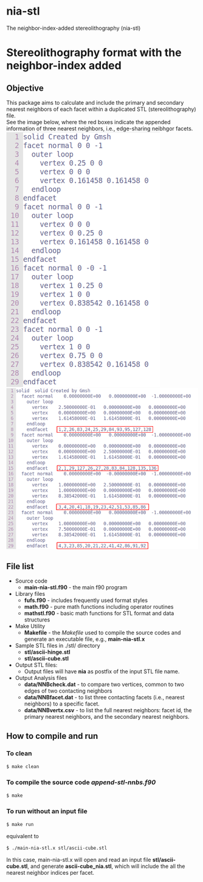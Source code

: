# nia-stl
The neighbor-index-added stereolithography (nia-stl)
# Stereolithography format with the neighbor-index added 
## Objective
This package aims to calculate and include the primary and secondary nearest neighbors of each facet within a duplicated STL (stereolithography) file.  
See the image below, where the red boxes indicate the appended information of three nearest neighbors, i.e., edge-sharing neibhgor facets.
![nnbd stl file, data structure](https://github.com/enphysoft/nia-stl/blob/master/image/cube-stl-org.png)
![nnbd stl file, data structure](https://github.com/enphysoft/nia-stl/blob/master/image/cube-stl-nia-boxed.png) 
 
 ## File list
- Source code
  - **main-nia-stl.f90** - the main f90 program 
- Library files
  - **fufs.f90** - includes frequently used format styles
  - **math.f90** - pure math functions including operator routines
  - **mathstl.f90** - basic math functions for STL format and data structures
- Make Utility 
  - **Makefile** - the _Makefile_ used to compile the source codes and generate an executable file, e.g., **main-nia-stl.x**
- Sample STL files in ./stl/ directory
  - **stl/ascii-hinge.stl**  
  - **stl/ascii-cube.stl** 
- Output STL files: 
  - Output files will have **nia** as postfix of the input STL file name.
- Output Analysis files
  - **data/NNBcheck.dat** - to compare two vertices, common to two edges of two contacting neighbors
  - **data/NNBfacet.dat** - to list three contacting facets (i.e., nearest neighbors) to a specific facet.
  - **data/NNBvertx.csv** - to list the full nearest neighbors: facet id, the primary nearest neighbors, and the secondary nearest neighbors.  
  
## How to compile and run
### To clean 
```bash
$ make clean 
``` 
### To compile the source code *append-stl-nnbs.f90*
```bash
$ make 
```
### To run without an input file
```bash
$ make run 
```
equivalent to  
```bash
$ ./main-nia-stl.x stl/ascii-cube.stl 
```
In this case, main-nia-stl.x will open and read an input file **stl/ascii-cube.stl**, and generate  **ascii-cube_nia.stl**, which will include the all the nearest neighbor indices per facet. 


